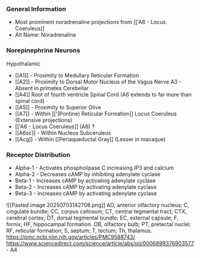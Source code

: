 ### General Information
- Most prominent noradrenaline projections from [['A6 - Locus Coeruleus]]
- Alt Name: Noradrenaline
### Norepinephrine Neurons
Hypothalamic
- [[A1]] - Proximity to Medullary Reticular Formation
- [[A2]] - Proximity to Dorsal Motor Nucleus of the Vagus Nerve
A3 - Absent in primates
Cerebellar
- [[A4]] Root of fourth ventricle
Spinal Cord (A6 extends to far more than spinal cord)
- [[A5]] - Proximity to Superior Olive
- [[A7]] - Within [['(Pontine) Reticular Formation]]
Locus Coeruleus (Extensive projections)
- [['A6 - Locus Coeruleus]] (A6)
?
- [[A6sc]] - Within Nucleus Subceruleus
- [[Acg]] - Within [[Periaqueductal Gray]] (Lesser in macaque)
### Receptor Distribution
- Alpha-1 - Activates phospholipase C increasing IP3 and calcium
- Alpha-2 - Decreases cAMP by inhibiting adenylate cyclase
- Beta-1 - Increases cAMP by activating adenylate cyclase
- Beta-2 - Increases cAMP by activating adenylate cyclase
- Beta-3 - Increases cAMP by activating adenylate cyclase

![[Pasted image 20250703142708.png]]
AO, anterior olfactory nucleus; C, cingulate bundle; CC, corpus callosum; CT, central tegmental tract; CTX, cerebral cortex; DT, dorsal tegmental bundle; EC, external capsule; F, fornix; HF, hippocampal formation. OB, olfactory bulb; PT, pretectal nuclei; RF, reticular formation; S, septum; T, tectum; Th, thalamus.
https://pmc.ncbi.nlm.nih.gov/articles/PMC9588743/
https://www.sciencedirect.com/science/article/abs/pii/0006899376903577 - A4
